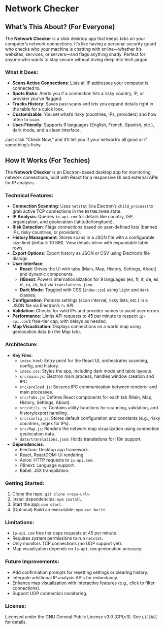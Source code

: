 # Network Checker

## What’s This About? (For Everyone)

The **Network Checker** is a slick desktop app that keeps tabs on your computer’s network connections. It’s like having a personal security guard who checks who your machine is chatting with online—whether it’s websites, services, or servers—and flags anything shady. Perfect for anyone who wants to stay secure without diving deep into tech jargon.

### What It Does:
- **Scans Active Connections**: Lists all IP addresses your computer is connected to.
- **Spots Risks**: Alerts you if a connection hits a risky country, IP, or provider you’ve flagged.
- **Tracks History**: Saves past scans and lets you expand details right in the table for a quick look.
- **Customizable**: You set what’s risky (countries, IPs, providers) and how often to scan.
- **User-Friendly**: Supports 9 languages (English, French, Spanish, etc.), dark mode, and a clean interface.

Just click “Check Now,” and it’ll tell you if your network’s all good or if something’s fishy.

## How It Works (For Techies)

The **Network Checker** is an Electron-based desktop app for monitoring network connections, built with React for a responsive UI and external APIs for IP analysis.

### Technical Features:
- **Connection Scanning**: Uses `netstat` (via Electron’s `child_process`) to grab active TCP connections in the `ESTABLISHED` state.
- **IP Analysis**: Queries `ip-api.com` for details like country, ISP, organization, and geolocation (latitude/longitude).
- **Risk Detection**: Flags connections based on user-defined lists (banned IPs, risky countries, or providers).
- **History Management**: Stores scans in a JSON file with a configurable size limit (default: 10 MB). View details inline with expandable table rows.
- **Export Options**: Export history as JSON or CSV using Electron’s file dialogs.
- **User Interface**:
  - **React**: Drives the UI with tabs (Main, Map, History, Settings, About) and dynamic components.
  - **i18next**: Powers internationalization for 9 languages (en, fr, it, de, es, el, ru, zh, ko) via `translations.json`.
  - **Dark Mode**: Toggled with CSS (`index.css`) using `light` and `dark` classes.
- **Configuration**: Persists settings (scan interval, risky lists, etc.) in a JSON file via Electron’s `fs` API.
- **Validation**: Checks for valid IPs and provider names to avoid user errors.
- **Performance**: Limits API requests to 45 per minute to respect `ip-api.com`’s free-tier cap, with delays as needed.
- **Map Visualization**: Displays connections on a world map using geolocation data (in the Map tab).

### Architecture:
- **Key Files**:
  - `index.html`: Entry point for the React UI, orchestrates scanning, config, and history.
  - `index.css`: Styles the app, including dark mode and table layouts.
  - `src/main.js`: Electron main process, handles window creation and IPC.
  - `src/preload.js`: Secures IPC communication between renderer and main processes.
  - `src/Tabs.js`: Defines React components for each tab (Main, Map, History, Settings, About).
  - `src/utils.js`: Contains utility functions for scanning, validation, and history/export handling.
  - `src/config.js`: Stores default configuration and constants (e.g., risky countries, regex for IPs).
  - `src/Map.js`: Renders the network map visualization using connection geolocation data.
  - `data/translations.json`: Holds translations for i18n support.
- **Dependencies**:
  - Electron: Desktop app framework.
  - React, ReactDOM: UI rendering.
  - Axios: HTTP requests to `ip-api.com`.
  - i18next: Language support.
  - Babel: JSX transpilation.

### Getting Started:
1. Clone the repo: `git clone <repo-url>`.
2. Install dependencies: `npm install`.
3. Start the app: `npm start`.
4. (Optional) Build an executable: `npm run build`.

### Limitations:
- `ip-api.com` free tier caps requests at 45 per minute.
- Requires system permissions to run `netstat`.
- Only monitors TCP connections (no UDP support yet).
- Map visualization depends on `ip-api.com` geolocation accuracy.

### Future Improvements:
- Add confirmation prompts for resetting settings or clearing history.
- Integrate additional IP analysis APIs for redundancy.
- Enhance map visualization with interactive features (e.g., click to filter connections).
- Support UDP connection monitoring.

### License:
Licensed under the GNU General Public License v3.0 (GPLv3). See `LICENSE` for details.
